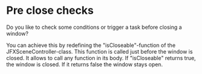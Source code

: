 # Pre close checks
Do you like to check some conditions or trigger a task before closing a window?

You can achieve this by redefining the "isCloseable"-function of the JFXSceneController-class. This function is called just before the window is closed. It allows to call any function in its body. If "isCloseable" returns true, the window is closed. If it returns false the window stays open.
